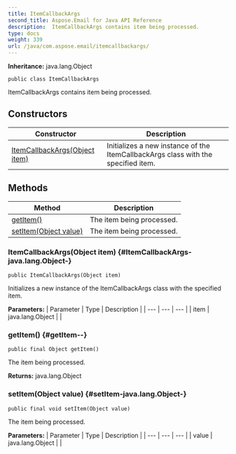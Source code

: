 ```yaml
---
title: ItemCallbackArgs
second_title: Aspose.Email for Java API Reference
description:  ItemCallbackArgs contains item being processed.
type: docs
weight: 339
url: /java/com.aspose.email/itemcallbackargs/
---
```

**Inheritance:**
java.lang.Object
```
public class ItemCallbackArgs
```

ItemCallbackArgs contains item being processed.
## Constructors

| Constructor | Description |
| --- | --- |
| [ItemCallbackArgs(Object item)](#ItemCallbackArgs-java.lang.Object-) | Initializes a new instance of the ItemCallbackArgs class with the specified item. |
## Methods

| Method | Description |
| --- | --- |
| [getItem()](#getItem--) | The item being processed. |
| [setItem(Object value)](#setItem-java.lang.Object-) | The item being processed. |
### ItemCallbackArgs(Object item) {#ItemCallbackArgs-java.lang.Object-}
```
public ItemCallbackArgs(Object item)
```


Initializes a new instance of the ItemCallbackArgs class with the specified item.

**Parameters:**
| Parameter | Type | Description |
| --- | --- | --- |
| item | java.lang.Object |  |

### getItem() {#getItem--}
```
public final Object getItem()
```


The item being processed.

**Returns:**
java.lang.Object
### setItem(Object value) {#setItem-java.lang.Object-}
```
public final void setItem(Object value)
```


The item being processed.

**Parameters:**
| Parameter | Type | Description |
| --- | --- | --- |
| value | java.lang.Object |  |


